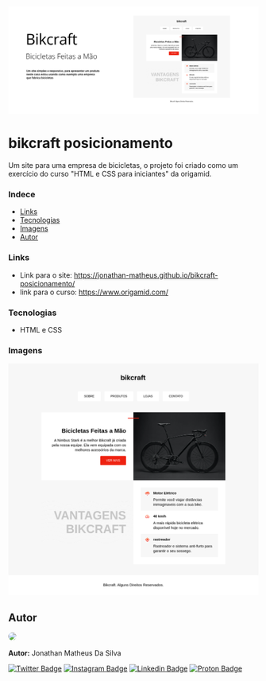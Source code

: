 ![banner](/img/banner.jpg)

# bikcraft posicionamento
Um site para uma empresa de bicicletas, o projeto foi criado como um exercício do curso "HTML e CSS para iniciantes" da origamid.

### Indece
- [Links](#links)
- [Tecnologias](#tecnologias)
- [Imagens](#imagens)
- [Autor](#autor)

### Links
- Link para o site: https://jonathan-matheus.github.io/bikcraft-posicionamento/
- link para o curso: https://www.origamid.com/

### Tecnologias
- HTML e CSS

### Imagens
![img-site](/img/img-site.png)


## Autor
<img style="border-radius: 50%;" src="https://avatars.githubusercontent.com/u/109118732?v=4" width="100px">

**Autor:** Jonathan Matheus Da Silva<br>

[![Twitter Badge](https://img.shields.io/badge/-@pragmatico_dev-1ca0f1?style=flat-square&labelColor=1ca0f1&logo=twitter&logoColor=white&link=https://twitter.com/pragmatico_dev)](https://twitter.com/pragmatico_dev)
[![Instagram Badge](https://img.shields.io/badge/@pragmatico_dev-E4405F?style=flat-square&logo=instagram&logoColor=white&link=https://www.instagram.com/pragmatico_dev/)](https://www.instagram.com/pragmatico_dev/) 
[![Linkedin Badge](https://img.shields.io/badge/-Jonathan-blue?style=flat-square&logo=Linkedin&logoColor=white&link=https://www.linkedin.com/in/tgmarinho/)](https://www.linkedin.com/in/jonathan-matheus-da-silva-1a210b244/) 
[![Proton Badge](https://img.shields.io/badge/pragmatico.dev@proton.me-8B89CC?style=flat-square&logo=protonmail&logoColor=white&link=mailto:pragmatico.dev@proton.me)](mailto:pragmatico.dev@proton.me)
